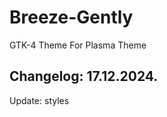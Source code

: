 # Breeze-Gently
GTK-4 Theme For Plasma Theme

Changelog: 17.12.2024.
----------------------

Update: styles
